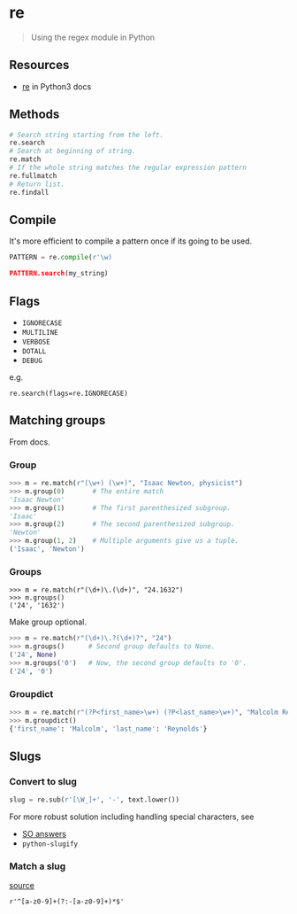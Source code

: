 # re
> Using the regex module in Python


## Resources

- [re](https://docs.python.org/3/library/re.html) in Python3 docs


## Methods

```python
# Search string starting from the left.
re.search
# Search at beginning of string.
re.match
# If the whole string matches the regular expression pattern
re.fullmatch
# Return list.
re.findall
```


## Compile

It's more efficient to compile a pattern once if its going to be used.

```python
PATTERN = re.compile(r'\w)

PATTERN.search(my_string)
```


## Flags

- `IGNORECASE`
- `MULTILINE`
- `VERBOSE`
- `DOTALL`
- `DEBUG`

e.g.
```
re.search(flags=re.IGNORECASE)
```

## Matching groups

From docs.

### Group

```python
>>> m = re.match(r"(\w+) (\w+)", "Isaac Newton, physicist")
>>> m.group(0)       # The entire match
'Isaac Newton'
>>> m.group(1)       # The first parenthesized subgroup.
'Isaac'
>>> m.group(2)       # The second parenthesized subgroup.
'Newton'
>>> m.group(1, 2)    # Multiple arguments give us a tuple.
('Isaac', 'Newton')
```

### Groups

```
>>> m = re.match(r"(\d+)\.(\d+)", "24.1632")
>>> m.groups()
('24', '1632')
```

Make group optional.

```python
>>> m = re.match(r"(\d+)\.?(\d+)?", "24")
>>> m.groups()      # Second group defaults to None.
('24', None)
>>> m.groups('0')   # Now, the second group defaults to '0'.
('24', '0')
```

### Groupdict

```python
>>> m = re.match(r"(?P<first_name>\w+) (?P<last_name>\w+)", "Malcolm Reynolds")
>>> m.groupdict()
{'first_name': 'Malcolm', 'last_name': 'Reynolds'}
```

## Slugs

### Convert to slug

```python
slug = re.sub(r'[\W_]+', '-', text.lower())
```

For more robust solution including handling special characters, see

- [SO answers](https://stackoverflow.com/questions/5574042/string-slugification-in-python)
- `python-slugify`

### Match a slug

[source](https://www.regextester.com/104056)

`r'^[a-z0-9]+(?:-[a-z0-9]+)*$'`
